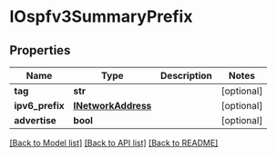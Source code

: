 # IOspfv3SummaryPrefix

## Properties
Name | Type | Description | Notes
------------ | ------------- | ------------- | -------------
**tag** | **str** |  | [optional] 
**ipv6_prefix** | [**INetworkAddress**](INetworkAddress.md) |  | [optional] 
**advertise** | **bool** |  | [optional] 

[[Back to Model list]](../README.md#documentation-for-models) [[Back to API list]](../README.md#documentation-for-api-endpoints) [[Back to README]](../README.md)


